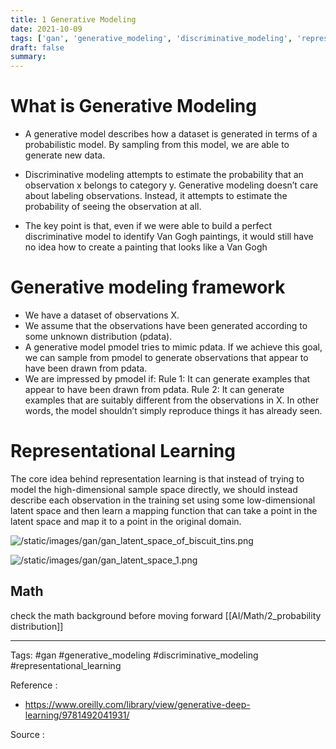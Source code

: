```yaml
---
title: 1 Generative Modeling
date: 2021-10-09
tags: ['gan', 'generative_modeling', 'discriminative_modeling', 'representational_learning']
draft: false
summary: 
---
```

# What is Generative Modeling 

-  A generative model describes how a dataset is generated in terms of a probabilistic model. By sampling from this model, we are able to generate new data.

- Discriminative modeling attempts to estimate the probability that an observation x belongs to category y. Generative modeling doesn’t care about labeling observations. Instead, it attempts to estimate the probability of seeing the observation at all.

- The key point is that, even if we were able to build a perfect discriminative model to identify Van Gogh paintings, it would still have no idea how to create a painting that looks like a Van Gogh
	

# Generative modeling framework 

- We have a dataset of observations X. 
- We assume that the observations have been generated according to some unknown distribution (pdata).
- A generative model pmodel tries to mimic pdata. If we achieve this goal, we can sample from pmodel to generate observations that appear to have been drawn from pdata.
- We are impressed by pmodel if:
		Rule 1: It can generate examples that appear to have been drawn from pdata. 
		Rule 2: It can generate examples that are suitably different from the observations in X. In other words, the model shouldn’t simply reproduce things it has already seen.


# Representational Learning 

The core idea behind representation learning is that instead of trying to model the high-dimensional sample space directly, we should instead describe each observation in the training set using some low-dimensional latent space and then learn a mapping function that can take a point in the latent space and map it to a point in the original domain.

 
![/static/images/gan/gan_latent_space_of_biscuit_tins.png](/static/images/gan/gan_latent_space_of_biscuit_tins.png)


 
![/static/images/gan/gan_latent_space_1.png](/static/images/gan/gan_latent_space_1.png)


## Math 
check the math background before moving forward [[AI/Math/2_probability distribution]]

--- 
Tags: 
#gan
#generative_modeling 
#discriminative_modeling 
#representational_learning 

Reference : 
- https://www.oreilly.com/library/view/generative-deep-learning/9781492041931/

Source : 

